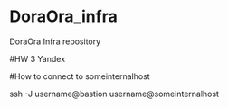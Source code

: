 # DoraOra_infra
DoraOra Infra repository


#HW 3 Yandex

#How to connect to someinternalhost

ssh -J username@bastion username@someinternalhost

